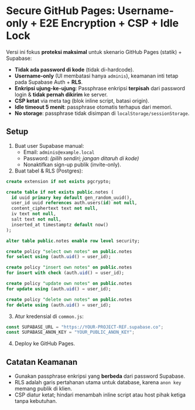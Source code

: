 # Secure GitHub Pages: Username-only + E2E Encryption + CSP + Idle Lock

Versi ini fokus **proteksi maksimal** untuk skenario GitHub Pages (statik) + Supabase:
- **Tidak ada password di kode** (tidak di-hardcode).
- **Username-only** (UI membatasi hanya `adminis`), keamanan inti tetap pada Supabase Auth + **RLS**.
- **Enkripsi ujung-ke-ujung**: Passphrase enkripsi **terpisah** dari password login & **tidak pernah dikirim** ke server.
- **CSP ketat** via meta tag (blok inline script, batasi origin).
- **Idle timeout 5 menit**: passphrase otomatis terhapus dari memori.
- **No storage**: passphrase tidak disimpan di `localStorage/sessionStorage`.

## Setup
1. Buat user Supabase manual:
   - Email: `adminis@example.local`
   - Password: *(pilih sendiri; jangan ditaruh di kode)*
   - Nonaktifkan sign-up publik (invite-only).
2. Buat tabel & RLS (Postgres):
```sql
create extension if not exists pgcrypto;

create table if not exists public.notes (
  id uuid primary key default gen_random_uuid(),
  user_id uuid references auth.users(id) not null,
  content_ciphertext text not null,
  iv text not null,
  salt text not null,
  inserted_at timestamptz default now()
);

alter table public.notes enable row level security;

create policy "select own notes" on public.notes
for select using (auth.uid() = user_id);

create policy "insert own notes" on public.notes
for insert with check (auth.uid() = user_id);

create policy "update own notes" on public.notes
for update using (auth.uid() = user_id);

create policy "delete own notes" on public.notes
for delete using (auth.uid() = user_id);
```
3. Atur kredensial di `common.js`:
```js
const SUPABASE_URL = "https://YOUR-PROJECT-REF.supabase.co";
const SUPABASE_ANON_KEY = "YOUR_PUBLIC_ANON_KEY";
```
4. Deploy ke GitHub Pages.

## Catatan Keamanan
- Gunakan passphrase enkripsi yang **berbeda** dari password Supabase.
- RLS adalah garis pertahanan utama untuk database, karena `anon key` memang publik di klien.
- CSP diatur ketat; hindari menambah inline script atau host pihak ketiga tanpa kebutuhan.
